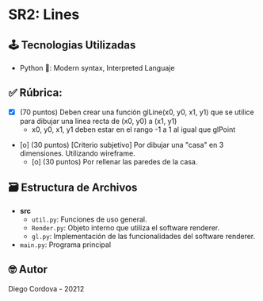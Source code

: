 # SR2: Lines

## 🕹️ Tecnologias Utilizadas
- Python 🐍: Modern syntax, Interpreted Languaje

## ✅ Rúbrica:


- [x] (70 puntos) Deben crear una función glLine(x0, y0, x1, y1) que se utilice para dibujar una línea recta de (x0, y0) a (x1, y1)
  - x0, y0, x1, y1 deben estar en el rango -1 a 1 al igual que glPoint
- [o] (30 puntos) [Criterio subjetivo] Por dibujar una "casa" en 3 dimensiones. Utilizando wireframe.
  - [o] (30 puntos) Por rellenar las paredes de la casa.


## 🗃️ Estructura de Archivos

- **src**
  - `util.py`: Funciones de uso general.
  - `Render.py`: Objeto interno que utiliza el software renderer.
  - `gl.py`: Implementación de las funcionalidades del software renderer.
- `main.py`: Programa principal

## 🤓 Autor

Diego Cordova - 20212